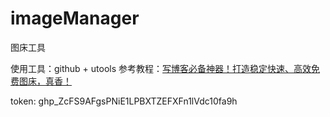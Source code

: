 # imageManager
图床工具

使用工具：github + utools
参考教程：[写博客必备神器！打造稳定快速、高效免费图床，真香！](https://mp.weixin.qq.com/s?__biz=MzIzMDg0NTUzNQ==&mid=2247484073&idx=1&sn=1ce760292e7c436a341536fc9222014d&chksm=e8ac7f99dfdbf68f0957c7b291be67bc1d3277887d3c642b607fb1cdda56b1102081780528b6#rd)

token: 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
